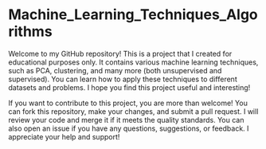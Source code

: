 # Machine_Learning_Techniques_Algorithms

Welcome to my GitHub repository! This is a project that I created for educational purposes only. It contains various machine learning techniques, such as PCA, clustering, and many more (both unsupervised and supervised). You can learn how to apply these techniques to different datasets and problems. I hope you find this project useful and interesting!

If you want to contribute to this project, you are more than welcome! You can fork this repository, make your changes, and submit a pull request. I will review your code and merge it if it meets the quality standards. You can also open an issue if you have any questions, suggestions, or feedback. I appreciate your help and support!
